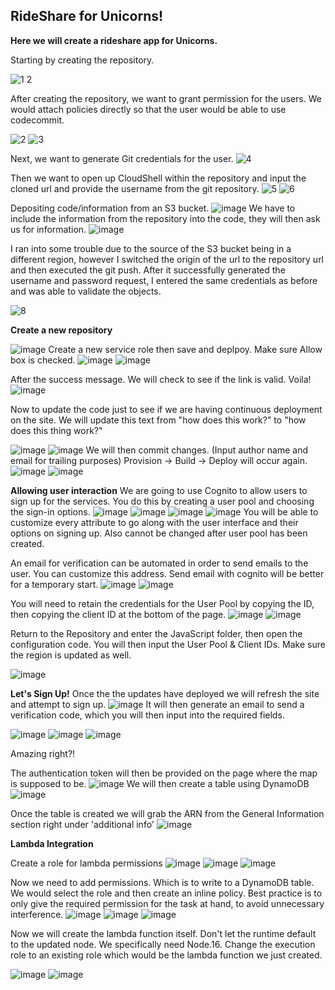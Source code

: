 ## RideShare for Unicorns!

**Here we will create a rideshare app for Unicorns.**

Starting by creating the repository.

![1 2](https://github.com/Nateil503/Nateil503.github.io/assets/114696114/c98f5468-d578-4505-8a25-744ab1a0dabb)

After creating the repository, we want to grant permission for the users. We would attach policies directly so that the user would be able to use codecommit. 

![2](https://github.com/Nateil503/Nateil503.github.io/assets/114696114/647b7b19-30d5-4037-bb9b-c2b8fca5439b)
![3](https://github.com/Nateil503/Nateil503.github.io/assets/114696114/02fe19ec-e1c2-46f6-965e-9685cc1cab03)

Next, we want to generate Git credentials for the user. 
![4](https://github.com/Nateil503/Nateil503.github.io/assets/114696114/5b881453-7db9-4ca7-b661-5fdadb38fda8)

Then we want to open up CloudShell within the repository and input the cloned url and provide the username from the git repository. 
![5](https://github.com/Nateil503/Nateil503.github.io/assets/114696114/fceb807b-96ab-449f-aecf-828bba4cdacf)
![6](https://github.com/Nateil503/Nateil503.github.io/assets/114696114/9f3afb50-7c22-4fcb-a987-9ef8707deb4c)

Depositing code/information from an S3 bucket. 
![image](https://github.com/Nateil503/Nateil503.github.io/assets/114696114/83084ca5-32ca-416d-9664-3f3f4cbde597)
We have to include the information from the repository into the code, they will then ask us for information.
![image](https://github.com/Nateil503/Nateil503.github.io/assets/114696114/2af7a7a3-a7bd-44ab-ae6d-0ec31fa883cb)

I ran into some trouble due to the source of the S3 bucket being in a different region, however I switched the origin of the url to the repository url and then executed the git push. After it successfully generated the username and password request, I entered the same credentials as before and was able to validate the objects. 


![8](https://github.com/Nateil503/Nateil503.github.io/assets/114696114/f4db4860-5f99-46de-a217-aa613192b947)

**Create a new repository** 

![image](https://github.com/Nateil503/Nateil503.github.io/assets/114696114/7d1ee3ee-d18e-4564-b0b0-dcdc0f9cef74)
Create a new service role then save and deplpoy. Make sure Allow box is checked.
![image](https://github.com/Nateil503/Nateil503.github.io/assets/114696114/479ae02c-2c11-4018-b8b8-52d65ea44d29)
![image](https://github.com/Nateil503/Nateil503.github.io/assets/114696114/b870e02f-0acc-44a6-84cb-07953b84290a)

After the success message. We will check to see if the link is valid. Voila!
![image](https://github.com/Nateil503/Nateil503.github.io/assets/114696114/1ceb6b28-b4a9-43bc-bafd-ac6a329a145d)

Now to update the code just to see if we are having continuous deployment on the site. We will update this text from "how does this work?" to "how does this thing work?"

![image](https://github.com/Nateil503/Nateil503.github.io/assets/114696114/60240beb-3a51-49da-a3e4-4e5a92e83a6d)
![image](https://github.com/Nateil503/Nateil503.github.io/assets/114696114/7d0992d2-be22-4360-98eb-b6b5d24b41a4)
We will then commit changes. (Input author name and email for trailing purposes) Provision -> Build -> Deploy will occur again. 
![image](https://github.com/Nateil503/Nateil503.github.io/assets/114696114/ed3e556c-ebc6-4974-9459-c34c697a290b)
![image](https://github.com/Nateil503/Nateil503.github.io/assets/114696114/c9c654b5-eee7-49b0-b794-8b09ba6b63ef)

**Allowing user interaction**
We are going to use Cognito to allow users to sign up for the services. You do this by creating a user pool and choosing the sign-in options. 
![image](https://github.com/Nateil503/Nateil503.github.io/assets/114696114/6c66f638-c810-4e1a-a5b3-05ff8bc86610)
![image](https://github.com/Nateil503/Nateil503.github.io/assets/114696114/d8f37c4d-9ac9-4c15-940a-8f776c87c1ef)
![image](https://github.com/Nateil503/Nateil503.github.io/assets/114696114/48f55636-f14f-4c5d-8bb5-84b2bac05e7b)
![image](https://github.com/Nateil503/Nateil503.github.io/assets/114696114/560f35b3-7bcb-4627-8b71-c4295cba8e6d)
You will be able to customize every attribute to go along with the user interface and their options on signing up. Also cannot be changed after user pool has been created.

An email for verification can be automated in order to send emails to the user. You can customize this address. Send email with cognito will be better for a temporary start.
![image](https://github.com/Nateil503/Nateil503.github.io/assets/114696114/d419a2ae-4bc8-4fbc-bbba-53a4c2dd575c)
![image](https://github.com/Nateil503/Nateil503.github.io/assets/114696114/aae81297-5810-4f3c-815b-9370e0611018)

You will need to retain the credentials for the User Pool by copying the ID, then copying the client ID at the bottom of the page.
![image](https://github.com/Nateil503/Nateil503.github.io/assets/114696114/4ca05b08-d472-4c64-b505-be0711d1657a)
![image](https://github.com/Nateil503/Nateil503.github.io/assets/114696114/ae14fdb6-7a60-471e-8f98-561e96611e27)

Return to the Repository and enter the JavaScript folder, then open the configuration code. You will then input the User Pool & Client IDs. Make sure the region is updated as well.

![image](https://github.com/Nateil503/Nateil503.github.io/assets/114696114/147a5489-f4bb-4370-a4e4-35092689aa58)

**Let's Sign Up!**
Once the the updates have deployed we will refresh the site and attempt to sign up. 
![image](https://github.com/Nateil503/Nateil503.github.io/assets/114696114/d7cbc20f-3098-4727-9f42-a6a752cb5ec4)
It will then generate an email to send a verification code, which you will then input into the required fields. 

![image](https://github.com/Nateil503/Nateil503.github.io/assets/114696114/b5428b8c-6afd-4556-8776-5ecd61f1fd3f)
![image](https://github.com/Nateil503/Nateil503.github.io/assets/114696114/b2bf19bf-75e8-45e9-8acc-19cff1cd95d7)
![image](https://github.com/Nateil503/Nateil503.github.io/assets/114696114/91b0e711-b3bb-4bfd-998c-d2ce8f36e8c3)

Amazing right?!

The authentication token will then be provided on the page where the map is supposed to be.
![image](https://github.com/Nateil503/Nateil503.github.io/assets/114696114/ed922236-8305-440e-92cf-7b3ee4417f71)
We will then create a table using DynamoDB
![image](https://github.com/Nateil503/Nateil503.github.io/assets/114696114/0adb523e-0202-469e-8fe4-a83bd84adbd1)

Once the table is created we will grab the ARN from the General Information section right under 'additional info'
![image](https://github.com/Nateil503/Nateil503.github.io/assets/114696114/0f40ff53-6809-4cda-89b2-7b914f500d5a)

**Lambda Integration**

Create a role for lambda permissions 
![image](https://github.com/Nateil503/Nateil503.github.io/assets/114696114/e847092e-511f-40c0-a8c3-71fb33ef7322)
![image](https://github.com/Nateil503/Nateil503.github.io/assets/114696114/e68eaf8b-914a-41c8-835e-5bd9a2386f56)
![image](https://github.com/Nateil503/Nateil503.github.io/assets/114696114/cf6f58e8-cbb0-48f2-a491-387dbed1f9d7)

Now we need to add permissions. Which is to write to a DynamoDB table. We would select the role and then create an inline policy. Best practice is to only give the required permission for the task at hand, to avoid unnecessary interference. 
![image](https://github.com/Nateil503/Nateil503.github.io/assets/114696114/046351bd-7239-4dfd-b8b1-bd235d5f3c28)
![image](https://github.com/Nateil503/Nateil503.github.io/assets/114696114/2c9aec63-db13-483e-ac41-afc86e9823d3)
![image](https://github.com/Nateil503/Nateil503.github.io/assets/114696114/1adf9a4b-8cb8-4682-ae1a-8fc2d1748ab1)

Now we will create the lambda function itself. Don't let the runtime default to the updated node. We specifically need Node.16. Change the execution role to an existing role which would be the lambda function we just created.

![image](https://github.com/Nateil503/Nateil503.github.io/assets/114696114/f3db8116-1e0f-4b29-8716-22e455b6dce4)
![image](https://github.com/Nateil503/Nateil503.github.io/assets/114696114/0a3937c4-19cd-467a-807c-affa0a4e74d0)





